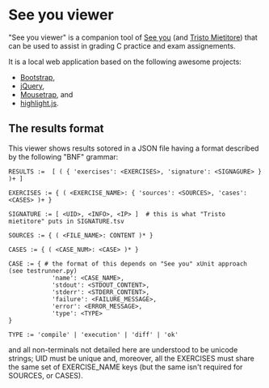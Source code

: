 See you viewer
==============

"See you viewer" is a companion tool of [See you](https://github.com/mapio/see-you)
(and [Tristo Mietitore](https://github.com/mapio/tristo-mietitore)) that can be
used to assist in grading C practice and exam assignements.

It is a local web application based on the following awesome projects:

* [Bootstrap](http://twitter.github.com/bootstrap/),
* [jQuery](http://jquery.com/),
* [Mousetrap](http://craig.is/killing/mice), and
* [highlight.js](http://softwaremaniacs.org/soft/highlight/en/).


The results format
------------------

This viewer shows results sotored in a JSON file having a format described by
the following "BNF" grammar:

	RESULTS :=  [ ( { 'exercises': <EXERCISES>, 'signature': <SIGNAGURE> } )+ ]

	EXERCISES := { ( <EXERCISE_NAME>: { 'sources': <SOURCES>, 'cases': <CASES> )+ }

	SIGNATURE := [ <UID>, <INFO>, <IP> ]  # this is what "Tristo mietitore" puts in SIGNATURE.tsv

	SOURCES := { ( <FILE_NAME>: CONTENT )* }

	CASES := { ( <CASE_NUM>: <CASE> )* }

	CASE := { # the format of this depends on "See you" xUnit approach (see testrunner.py)
				'name': <CASE_NAME>,
				'stdout': <STDOUT_CONTENT>,
				'stderr': <STDERR_CONTENT>,
				'failure': <FAILURE_MESSAGE>,
				'error': <ERROR_MESSAGE>,
				'type': <TYPE>
	}

	TYPE := 'compile' | 'execution' | 'diff' | 'ok'

and all non-terminals not detailed here are understood to be unicode strings;
UID must be unique and, moreover, all the EXERCISES must share the same set of
EXERCISE_NAME keys (but the same isn't required for SOURCES, or CASES).
